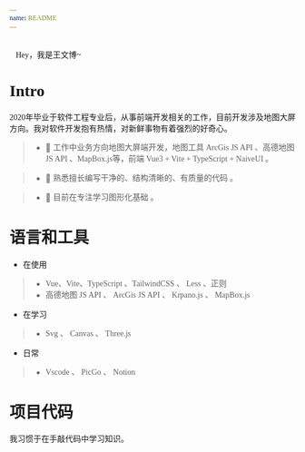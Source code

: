 ```yaml
---
name: README
---
```


<style>
  span{
    @apply bg-[var(--bg-contrary)] rounded-md p-3px;
    font-family: Neucha,PatrickHand,PatrickHandSC,KaiLight,KaiRegular;
    padding-top:1%;
  }
</style>

<br>

<div class="text-center">
  <span class="div-contrary-without-hover py-1 inline-block px-1 ">
  👋Hey，我是王文博~
  </span>
</div>

# <span>Intro</span>
<span>2020年毕业于软件工程专业后，从事前端开发相关的工作，目前开发涉及地图大屏方向。我对软件开发抱有热情，对新鲜事物有着强烈的好奇心。</span>

> - 🍓 <span> 工作中业务方向地图大屏端开发，地图工具 ArcGis JS API 、高德地图 JS API 、MapBox.js等，前端 Vue3 + Vite + TypeScript + NaiveUI 。 </span>

> - 🍊 <span>熟悉擅长编写干净的、结构清晰的、有质量的代码 。</span>

> - 🥝 <span>目前在专注学习图形化基础 。</span>

# <span>语言和工具</span>
- <span>在使用</span>
> - <span>Vue、Vite、TypeScript 、TailwindCSS 、 Less 、正则</span>
> - <span>高德地图 JS API 、 ArcGis JS API 、 Krpano.js 、 MapBox.js </span>
- <span>在学习</span>
> - <span>Svg 、 Canvas 、 Three.js</span>
- <span>日常</span>
> - <span>Vscode 、 PicGo 、 Notion</span>

# <span>项目代码</span>

<span> 我习惯于在手敲代码中学习知识。</span>

<script setup>
  import CardGroup from '~/components/CardGroup.vue'
</script>


<CardGroup></CardGroup>

